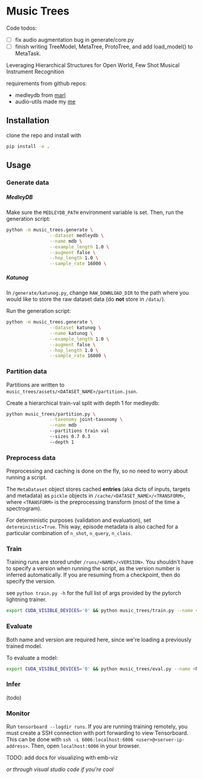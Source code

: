 # Music Trees

Code todos:
- [ ] fix audio augmentation bug in generate/core.py
- [ ] finish writing TreeModel, MetaTree, ProtoTree, and add load_model() to MetaTask. 

Leveraging Hierarchical Structures for Open World, Few Shot Musical Instrument Recognition

requirements from github repos: 

- medleydb from [marl](https://github.com/marl/medleydb)
- audio-utils made my [me](https://github.com/hugofloresgarcia/audio-utils)

## Installation

clone the repo and install with
```bash 
pip install -e .
```

## Usage

### Generate data

##### MedleyDB
Make sure the `MEDLEYDB_PATH` environment variable is set. Then, run the
generation script:

```bash
python -m music_trees.generate \
                --dataset medleydb \
                --name mdb \
                --example_length 1.0 \
                --augment false \
                --hop_length 1.0 \
                --sample_rate 16000 \
```

##### Katunog
In `/generate/katunog.py`, change `RAW_DOWNLOAD_DIR` to the path where you would like to store the raw dataset data (do **not** store in `/data/`).

Run the generation script:

```bash
python -m music_trees.generate \
                --dataset katunog \
                --name katunog \
                --example_length 1.0 \
                --augment false \
                --hop_length 1.0 \
                --sample_rate 16000 \
```

### Partition data

Partitions are written to `music_trees/assets/<DATASET_NAME>/partition.json`. 

Create a hierarchical train-val split with depth 1 for medleydb:

```bash
python music_trees/partition.py \
                --taxonomy joint-taxonomy \
                --name mdb 
                --partitions train val
                --sizes 0.7 0.3
                --depth 1
```


### Preprocess data

Preprocessing and caching is done on the fly, so no need to worry about running a script. 

The `MetaDataset` object stores cached **entries** (aka dicts of inputs, targets and metadata) as `pickle` objects in `/cache/<DATASET_NAME>/<TRANSFORM>`, where `<TRANSFORM>` is the preprocessing transform (most of the time a spectrogram). 

For deterministic purposes (validation and evaluation), set `deterministic=True`. This way, episode metadata is also cached for a particular combination of `n_shot`, `n_query`, `n_class`. 

### Train

Training runs are stored under `/runs/<NAME>/<VERSION>`. You shouldn't have to specify a version when running the script, as the version number is inferred automatically. If you are resuming from a checkpoint, then do specify the version. 

see `python train.py -h` for the full list of args provided by the pytorch lightning trainer. 

```bash 
export CUDA_VISIBLE_DEVICES='0' && python music_trees/train.py --name <NAME> --dataset mdb --num_workers 20  --learning_rate 0.03  
```

### Evaluate

Both name and version are required here, since we're loading a previously trained model. 

To evaluate a model:
```bash
export CUDA_VISIBLE_DEVICES='0' && python music_trees/eval.py --name <NAME> --version <VERSION>
```

### Infer

(todo)


### Monitor

Run `tensorboard --logdir runs`. If you are running training
remotely, you must create a SSH connection with port forwarding to view
Tensorboard. This can be done with `ssh -L 6006:localhost:6006
<user>@<server-ip-address>`. Then, open `localhost:6006` in your browser. 

TODO: add docs for visualizing with emb-viz

*or through visual studio code if you're cool*